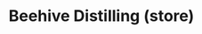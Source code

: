 ---
title: "Beehive Distilling (store)"
url: /salt-lake-city/beehive-distilling-store/
shop: Spirituosen
---